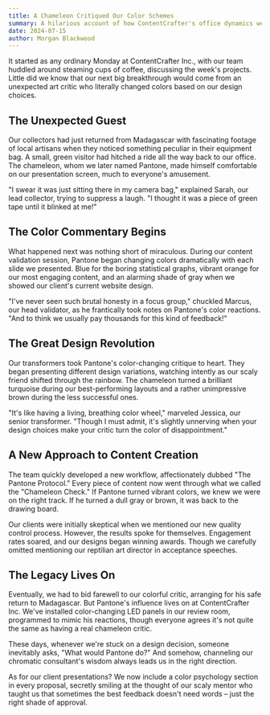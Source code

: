 ```yaml
---
title: A Chameleon Critiqued Our Color Schemes
summary: A hilarious account of how ContentCrafter's office dynamics were turned upside down when a chameleon wandered into their design studio and started changing colors in apparent response to their content presentations, leading to an unexpected breakthrough in their visual branding strategy.
date: 2024-07-15
author: Morgan Blackwood
---
```


It started as any ordinary Monday at ContentCrafter Inc., with our team huddled around steaming cups of coffee, discussing the week's projects. Little did we know that our next big breakthrough would come from an unexpected art critic who literally changed colors based on our design choices.

## The Unexpected Guest

Our collectors had just returned from Madagascar with fascinating footage of local artisans when they noticed something peculiar in their equipment bag. A small, green visitor had hitched a ride all the way back to our office. The chameleon, whom we later named Pantone, made himself comfortable on our presentation screen, much to everyone's amusement.

"I swear it was just sitting there in my camera bag," explained Sarah, our lead collector, trying to suppress a laugh. "I thought it was a piece of green tape until it blinked at me!"

## The Color Commentary Begins

What happened next was nothing short of miraculous. During our content validation session, Pantone began changing colors dramatically with each slide we presented. Blue for the boring statistical graphs, vibrant orange for our most engaging content, and an alarming shade of gray when we showed our client's current website design.

"I've never seen such brutal honesty in a focus group," chuckled Marcus, our head validator, as he frantically took notes on Pantone's color reactions. "And to think we usually pay thousands for this kind of feedback!"

## The Great Design Revolution

Our transformers took Pantone's color-changing critique to heart. They began presenting different design variations, watching intently as our scaly friend shifted through the rainbow. The chameleon turned a brilliant turquoise during our best-performing layouts and a rather unimpressive brown during the less successful ones.

"It's like having a living, breathing color wheel," marveled Jessica, our senior transformer. "Though I must admit, it's slightly unnerving when your design choices make your critic turn the color of disappointment."

## A New Approach to Content Creation

The team quickly developed a new workflow, affectionately dubbed "The Pantone Protocol." Every piece of content now went through what we called the "Chameleon Check." If Pantone turned vibrant colors, we knew we were on the right track. If he turned a dull gray or brown, it was back to the drawing board.

Our clients were initially skeptical when we mentioned our new quality control process. However, the results spoke for themselves. Engagement rates soared, and our designs began winning awards. Though we carefully omitted mentioning our reptilian art director in acceptance speeches.

## The Legacy Lives On

Eventually, we had to bid farewell to our colorful critic, arranging for his safe return to Madagascar. But Pantone's influence lives on at ContentCrafter Inc. We've installed color-changing LED panels in our review room, programmed to mimic his reactions, though everyone agrees it's not quite the same as having a real chameleon critic.

These days, whenever we're stuck on a design decision, someone inevitably asks, "What would Pantone do?" And somehow, channeling our chromatic consultant's wisdom always leads us in the right direction.

As for our client presentations? We now include a color psychology section in every proposal, secretly smiling at the thought of our scaly mentor who taught us that sometimes the best feedback doesn't need words – just the right shade of approval.
